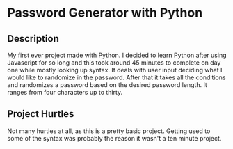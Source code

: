 # Password Generator with Python
## Description
My first ever project made with Python. I decided to learn Python after using Javascript for so long and this took around 45 minutes to complete on day one while mostly looking up syntax. It deals with user input deciding what I would like to randomize in the password. After that it takes all the conditions and randomizes a password based on the desired password length. It ranges from four characters up to thirty.

## Project Hurtles
Not many hurtles at all, as this is a pretty basic project. Getting used to some of the syntax was probably the reason it wasn't a ten minute project. 
